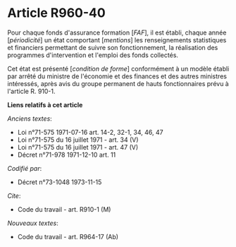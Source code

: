 # Article R960-40

Pour chaque fonds d'assurance formation [*FAF*], il est établi, chaque année [*périodicité*] un état comportant [*mentions*]
les renseignements statistiques et financiers permettant de suivre son fonctionnement, la réalisation des programmes
d'intervention et l'emploi des fonds collectés.

Cet état est présenté [*condition de forme*] conformément à un modèle établi par arrêté du ministre de l'économie et des
finances et des autres ministres intéressés, après avis du groupe permanent de hauts fonctionnaires prévu à l'article R.
910-1.

**Liens relatifs à cet article**

_Anciens textes_:

  - Loi n°71-575 1971-07-16 art. 14-2, 32-1, 34, 46, 47
  - Loi n°71-575 du 16 juillet 1971 - art. 34 (V)
  - Loi n°71-575 du 16 juillet 1971 - art. 47 (V)
  - Décret n°71-978 1971-12-10 art. 11

_Codifié par_:

  - Décret n°73-1048 1973-11-15

_Cite_:

  - Code du travail - art. R910-1 (M)

_Nouveaux textes_:

  - Code du travail - art. R964-17 (Ab)
